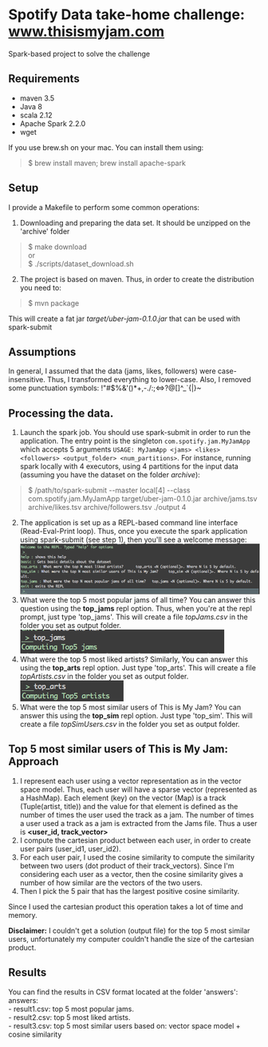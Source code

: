 # Spotify Data take-home challenge: www.thisismyjam.com

Spark-based project to solve the challenge

## Requirements
- maven 3.5  
- Java 8  
- scala 2.12
- Apache Spark 2.2.0
- wget

If you use brew.sh on your mac. You can install them using:  
> $ brew install maven; brew install apache-spark

## Setup

I provide a Makefile to perform some common operations:

1. Downloading and preparing the data set. It should be unzipped on the 'archive' folder   
> $ make download  
or  
> $ ./scripts/dataset_download.sh

2. The project is based on maven. Thus, in order to create the distribution you need to:  
> $ mvn package  

This will create a fat jar *target/uber-jam-0.1.0.jar* that can be used with spark-submit

## Assumptions

In general, I assumed that the data (jams, likes, followers) were case-insensitive. Thus, I transformed everything to lower-case. Also, I removed some punctuation symbols: !"#$%&'()*+,-./:;<=>?@[\]^_`{|}~

## Processing the data.

1. Launch the spark job. You should use spark-submit in order to run the application. The entry point is the singleton `com.spotify.jam.MyJamApp` which accepts 5 arguments `USAGE: MyJamApp <jams> <likes> <followers> <output_folder> <num_partitions>`. For instance, running spark locally with 4 executors, using 4 partitions for the input data (assuming you have the dataset on the folder *archive*):  
> $ /path/to/spark-submit \-\-master local[4] \-\-class com.spotify.jam.MyJamApp target/uber-jam-0.1.0.jar archive/jams.tsv archive/likes.tsv archive/followers.tsv ./output 4    
2. The application is set up as a REPL-based command line interface (Read-Eval-Print loop). Thus, once you execute the spark application using spark-submit (see step 1), then you'll see a welcome message: ![REPL](repl.png)  
3. What were the top 5 most popular jams of all time? You can answer this question using the **top_jams** repl option. Thus, when you're at the repl prompt, just type 'top_jams'. This will create a file *topJams.csv* in the folder you set as output folder. ![TopJams](topJams.png)   
4. What were the top 5 most liked artists? Similarly, You can answer this using the **top_arts** repl option. Just type 'top_arts'. This will create a file *topArtists.csv* in the folder you set as output folder. ![TopArtists](topArts.png)  
5. What were the top 5 most similar users of This is My Jam? You can answer this using the **top_sim** repl option. Just type 'top_sim'. This will create a file *topSimUsers.csv* in the folder you set as output folder.

## Top 5 most similar users of This is My Jam: Approach

1. I represent each user using a vector representation as in the vector space model. Thus, each user will have a sparse vector (represented as a HashMap). Each element (key) on the vector (Map) is a track (Tuple(artist, title)) and the value for that element is defined as the number of times the user used the track as a jam. The number of times a user used a track as a jam is extracted from the Jams file. Thus a user is **<user_id, track_vector>**
2. I compute the cartesian product between each user, in order to create user pairs (user_id1, user_id2).
3. For each user pair, I used the cosine similarity to compute the similarity between two users (dot product of their track_vectors). Since I'm considering each user as a vector, then the cosine similarity gives a number of how similar are the vectors of the two users.  
4. Then I pick the 5 pair that has the largest positive cosine similarity.

Since I used the cartesian product this operation takes a lot of time and memory. 

**Disclaimer:** I couldn't get a solution (output file) for the top 5 most similar users, unfortunately my computer couldn't handle the size of the cartesian product.

## Results

You can find the results in CSV format located at the folder 'answers':  
answers:  
    - result1.csv: top 5 most popular jams.  
    - result2.csv: top 5 most liked artists.  
    - result3.csv: top 5 most similar users based on: vector space model + cosine similarity
